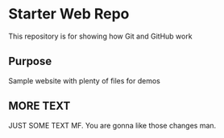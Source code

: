 # Starter Web Repo

This repository is for showing how Git and GitHub work

## Purpose

Sample website with plenty of files for demos

## MORE TEXT

JUST SOME TEXT MF. You are gonna like those changes man.


